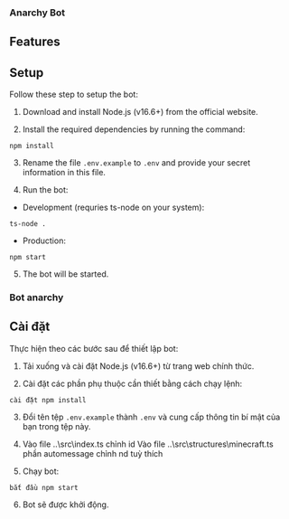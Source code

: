 ### Anarchy Bot

## Features

## Setup

Follow these step to setup the bot:

1. Download and install Node.js (v16.6+) from the official website.

2. Install the required dependencies by running the command:
```
npm install
```
3. Rename the file `.env.example` to `.env` and provide your secret information in this file.

4. Run the bot:
- Development (requries ts-node on your system):
```
ts-node .
``` 
- Production:
```
npm start
```

5. The bot will be started.


### Bot anarchy



## Cài đặt

Thực hiện theo các bước sau để thiết lập bot:

1. Tải xuống và cài đặt Node.js (v16.6+) từ trang web chính thức.

2. Cài đặt các phần phụ thuộc cần thiết bằng cách chạy lệnh:
```
cài đặt npm install
```
3. Đổi tên tệp `.env.example` thành `.env` và cung cấp thông tin bí mật của bạn trong tệp này.
4. Vào file ..\src\index.ts chỉnh id
   Vào file ..\src\structures\minecraft.ts phần automessage chỉnh nd tuỳ thích 

6. Chạy bot:

```
bắt đầu npm start
```

6. Bot sẽ được khởi động.
